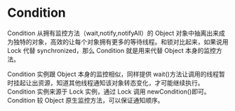 # Condition

Condition 从拥有监控方法（wait,notify,notifyAll）的 Object 对象中抽离出来成为独特的对象，高效的让每个对象拥有更多的等待线程。和锁对比起来，如果说用 Lock 代替 synchronized，那么 Condition 就是用来代替 Object 本身的监控方法。

Condition 实例跟 Object 本身的监控相似，同样提供 wait()方法让调用的线程暂时挂起让出资源，知道其他线程通知该对象转态变化，才可能继续执行。Condition 实例来源于 Lock 实例，通过 Lock 调用 newCondition()即可。Condition 较 Object 原生监控方法，可以保证通知顺序。
